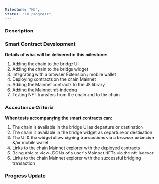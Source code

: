 ```yaml
---
Milestone: "M3",
Status: "In progress",
---
```

<!--lang:en--> 
### Description
### Smart Contract Development

**Details of what will be delivered in this milestone:**
1. Adding the chain to the bridge UI
2. Adding the chain to the bridge widget
3. Integrating with a browser Extension / mobile wallet
4. Deploying contracts on the chain Mainnet
5. Adding the Mainnet contracts to the JS library
6. Adding the Mainnet nft-indexing
7. Testing NFT transfers from the chain and to the chain


### Acceptance Criteria

**When tests accompanying the smart contracts can:**

1. The chain is available in the bridge UI as departure or destination
2. The chain is available in the bridge widget as departure or destination
3. The UI & the widget allow signing transactions via a browser extension &/or mobile wallet
4. Links to the chain Mainnet explorer with the deployed contracts
5. Being able to view JSONs of a user's Mainnet NFTs via the nft-indexer
6. Links to the chain Mainnet explorer with the successful bridging transaction

### Progress Update


